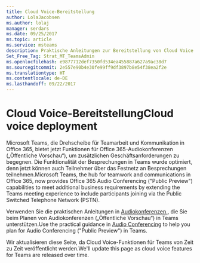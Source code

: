 ```yaml
---
title: Cloud Voice-Bereitstellung
author: LolaJacobsen
ms.author: lolaj
manager: serdars
ms.date: 09/25/2017
ms.topic: article
ms.service: msteams
description: Praktische Anleitungen zur Bereitstellung von Cloud Voice in Microsoft Teams.
Set_Free_Tag: Strat_MT_TeamsAdmin
ms.openlocfilehash: e9877712def7350fd534ea455887a627a9ac38d7
ms.sourcegitcommit: 2e557e90b4e30fe99ff9df3897b8e54f38ea2f2e
ms.translationtype: HT
ms.contentlocale: de-DE
ms.lasthandoff: 09/22/2017
---
```

<a name="cloud-voice-deployment"></a><span data-ttu-id="4fbf1-103">Cloud Voice-Bereitstellung</span><span class="sxs-lookup"><span data-stu-id="4fbf1-103">Cloud voice deployment</span></span>
======================

<span data-ttu-id="4fbf1-104">Microsoft Teams, die Drehscheibe für Teamarbeit und Kommunikation in Office 365, bietet jetzt Funktionen für Office 365-Audiokonferenzen („Öffentliche Vorschau“), um zusätzlichen Geschäftsanforderungen zu begegnen. Die Funktionalität der Besprechungen in Teams wurde optimiert, denn jetzt können auch Teilnehmer über das Festnetz an Besprechungen teilnehmen.</span><span class="sxs-lookup"><span data-stu-id="4fbf1-104">Microsoft Teams, the hub for teamwork and communications in Office 365, now provides Office 365 Audio Conferencing ("Public Preview") capabilities to meet additional business requirements by extending the Teams meeting experience to include participants joining via the Public Switched Telephone Network (PSTN).</span></span>
 
<span data-ttu-id="4fbf1-105">Verwenden Sie die praktischen Anleitungen in [Audiokonferenzen ](audio-conferencing.md), die Sie beim Planen von Audiokonferenzen („Öffentliche Vorschau“) in Teams unterstützen.</span><span class="sxs-lookup"><span data-stu-id="4fbf1-105">Use the practical guidance in [Audio Conferencing](audio-conferencing.md) to help you plan for Audio Conferencing ("Public Preview") in Teams.</span></span>
 
<span data-ttu-id="4fbf1-106">Wir aktualisieren diese Seite, da Cloud Voice-Funktionen für Teams von Zeit zu Zeit veröffentlicht werden.</span><span class="sxs-lookup"><span data-stu-id="4fbf1-106">We'll update this page as cloud voice features for Teams are released over time.</span></span> 

